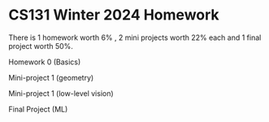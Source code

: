 # CS131 Winter 2024 Homework

There is 1 homework worth 6% , 2 mini projects worth 22% each and 1 final project worth 50%.

Homework 0 (Basics)

Mini-project 1 (geometry)

Mini-project 1 (low-level vision)

Final Project (ML)